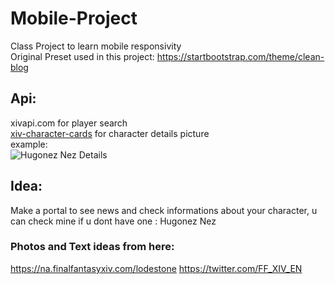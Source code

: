 # Mobile-Project

Class Project to learn mobile responsivity    
Original Preset used in this project: <https://startbootstrap.com/theme/clean-blog>

## Api:    
xivapi.com for player search    
[xiv-character-cards](https://xiv-character-cards.drakon.cloud/characters/id/) for character details picture    
example:    
![Hugonez Nez Details](https://github.com/Hugonez/Mobile-Project/assets/114820146/f3e9798a-10d7-48ad-b51d-3d69bd425787)


## Idea:    
Make a portal to see news and check informations about your character, u can check mine if u dont have one : Hugonez Nez    

### Photos and Text ideas from here:   
<https://na.finalfantasyxiv.com/lodestone>
<https://twitter.com/FF_XIV_EN>
